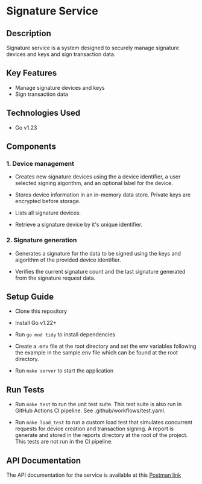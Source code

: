 # Signature Service

## Description

Signature service is a system designed to securely manage signature devices and keys and sign transaction data.

## Key Features

* Manage signature devices and keys
* Sign transaction data

## Technologies Used

* Go v1.23

## Components

### 1. Device management

* Creates new signature devices using the a device identifier, a user selected signing algorithm, and an optional label for the device.

* Stores device information in an in-memory data store. Private keys are encrypted before storage.

* Lists all signature devices.

* Retrieve a signature device by it's unique identifier.

### 2. Signature generation

* Generates a signature for the data to be signed using the keys and algorithm of the provided device identifier.

* Verifies the current signature count and the last signature generated from the signature request data.

## Setup Guide

* Clone this repository

* Install Go v1.22+

* Run `go mod tidy` to install dependencies

* Create a .env file at the root directory and set the env variables following the example in the sample.env file which can be found at the root directory.

* Run `make server` to start the application

## Run Tests

* Run `make test` to run the unit test suite. This test suite is also run in GitHub Actions CI pipeline. See .github/workflows/test.yaml.

* Run `make load_test` to run a custom load test that simulates concurrent requests for device creation and transaction signing. A report is generate and stored in the reports directory at the root of the project. This tests are not run in the CI pipeline.

## API Documentation

The API documentation for the service is available at this [Postman link](https://www.postman.com/uwemakan/my-public-workspace/collection/gkmqhv3/signature-service)
